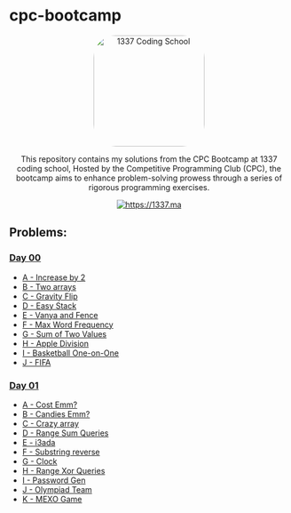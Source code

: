 # cpc-bootcamp

<p align="center">
	<a href="https://1337.ma" target="blank">
        <img
            style="border-radius: 40px;"
            src="https://www.abdelmathin.com/assets/img/1337.jpg"
            width="200"
            alt="1337 Coding School"
        />
    </a>
</p>

<p align="center">
    This repository contains my solutions from the CPC Bootcamp at 1337 coding school, Hosted by the Competitive Programming Club (CPC), the bootcamp aims to enhance problem-solving prowess through a series of rigorous programming exercises.
</p>

<p align="center">
    <a href="https://1337.ma">
        <img src="https://img.shields.io/badge/website-https://1337.ma-green" alt="https://1337.ma"/>
    </a>
</p>

## Problems:

### [Day 00]([day-00/a](https://vjudge.net/contest/650761#rank))

* [A - Increase by 2](day-00/a)
* [B - Two arrays](day-00/b)
* [C - Gravity Flip](day-00/c)
* [D - Easy Stack](day-00/d)
* [E - Vanya and Fence](day-00/e)
* [F - Max Word Frequency](day-00/f)
* [G - Sum of Two Values](day-00/g)
* [H - Apple Division](day-00/h)
* [I - Basketball One-on-One](day-00/i)
* [J - FIFA](day-00/j)

### [Day 01]([day-00/a](https://vjudge.net/contest/650761#rank))

* [A - Cost Emm?](day-01/a)
* [B - Candies Emm?](day-01/b)
* [C - Crazy array](day-01/c)
* [D - Range Sum Queries](day-01/d)
* [E - i3ada](day-01/e)
* [F - Substring reverse](day-01/f)
* [G - Clock](day-01/g)
* [H - Range Xor Queries](day-01/h)
* [I - Password Gen](day-01/i)
* [J - Olympiad Team](day-01/j)
* [K - MEXO Game](day-01/k)
